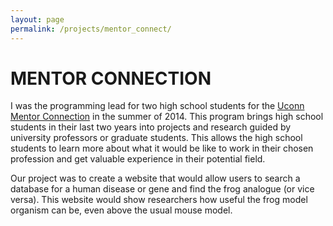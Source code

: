 ```yaml
---
layout: page
permalink: /projects/mentor_connect/
---
```


<h1 class="page-heading">MENTOR CONNECTION</h1>

I was the programming lead for two high school students for the [Uconn Mentor Connection](http://mentor.education.uconn.edu/) in the summer of 2014. This program brings high school students in their last two years into projects and research guided by university professors or graduate students. This allows the high school students to learn more about what it would be like to work in their chosen profession and get valuable experience in their potential field.

Our project was to create a website that would allow users to search a database for a human disease or gene and find the frog analogue (or vice versa). This website would show researchers how useful the frog model organism can be, even above the usual mouse model.
